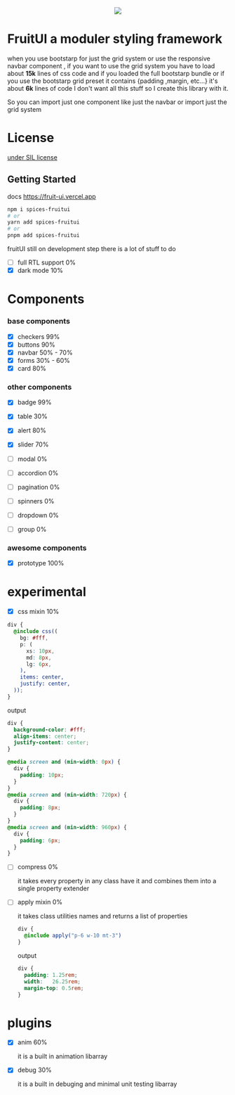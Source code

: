 <div align="center">
  <img src="https://github.com/blackPeppper/fruitUI/raw/master/public/fruitUI.png"/>
</div>

# FruitUI a moduler styling framework 

when you use bootstarp for just the grid system or use the responsive navbar component ,
if you want to use the grid system you have to load about **15k** lines of css code and if you loaded the full bootstarp bundle or if you use the bootstarp grid preset it contains {padding ,margin, etc...} it's about **6k** lines of code I don't want all this stuff so I create this library with it. 

So you can import just one component like just the navbar or import just the grid system 
# License

<a href="https://sil-spices.vercel.app/">under SIL license</a>

## Getting Started

docs https://fruit-ui.vercel.app

```bash
npm i spices-fruitui 
# or 
yarn add spices-fruitui
# or 
pnpm add spices-fruitui
```

fruitUI still on development step there is a lot of stuff to do 


- [ ] full RTL support 0%
- [x] dark mode 10%

# Components

### base components

- [x] checkers 99%
- [x] buttons  90%
- [x] navbar   50% - 70%
- [x] forms 30% - 60%
- [x] card 80%

### other components

- [x] badge 99%
- [x] table 30%
- [x] alert 80%
- [x] slider 70%
- [ ] modal 0%
- [ ] accordion 0%
- [ ] pagination 0%
- [ ] spinners 0%
- [ ] dropdown 0%
- [ ] group 0%


### awesome components

- [x] prototype 100%


# experimental

- [x] css mixin 10%

```scss 
div {
  @include css((
    bg: #fff,
    p: (
      xs: 10px,
      md: 8px,
      lg: 6px,
    ),
    items: center,
    justify: center,    
  ));
}
```

output 
```css
div {
  background-color: #fff;
  align-items: center;
  justify-content: center;
}

@media screen and (min-width: 0px) {
  div {
    padding: 10px;
  }
}
@media screen and (min-width: 720px) {
  div {
    padding: 8px;
  }
}
@media screen and (min-width: 960px) {
  div {
    padding: 6px;
  }
}
```

- [ ] compress 0%

  it takes every property in any class have it and combines them into a single property extender

- [ ] apply mixin 0%

  it takes class utilities names and returns a list of properties

  ```scss
  div {
    @include apply("p-6 w-10 mt-3")
  }
  ```
  output
  ```css
  div {
    padding: 1.25rem;
    width:   26.25rem;
    margin-top: 0.5rem;
  }
  ```

# plugins 

- [x] anim 60%
  
  it is a built in animation libarray 

- [x] debug 30%
  
  it is a built in debuging and minimal unit testing  libarray